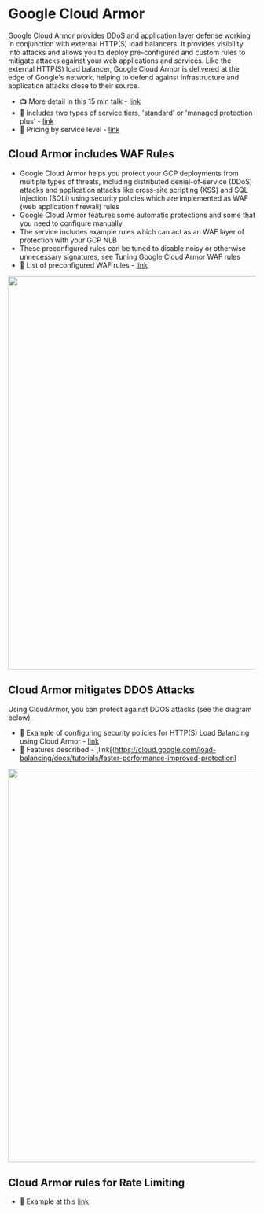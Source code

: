 # Google Cloud Armor

Google Cloud Armor provides DDoS and application layer defense working in conjunction with external HTTP(S) load balancers. It provides visibility into attacks and allows you to deploy pre-configured and custom rules to mitigate attacks against your web applications and services. Like the external HTTP(S) load balancer, Google Cloud Armor is delivered at the edge of Google's network, helping to defend against infrastructure and application attacks close to their source.
- 📺  More detail in this 15 min talk - [link](https://www.youtube.com/watch?v=oXJ68Sa8jfU)
- 📖  Includes two types of service tiers, 'standard' or 'managed protection plus' - [link](https://cloud.google.com/armor/docs/managed-protection-overview)
- 📖  Pricing by service level - [link](https://cloud.google.com/armor/pricing)

## Cloud Armor includes WAF Rules

- Google Cloud Armor helps you protect your GCP deployments from multiple types of threats, including distributed denial-of-service (DDoS) attacks and application attacks like cross-site scripting (XSS) and SQL injection (SQLi) using security policies which are implemented as WAF (web application firewall) rules
- Google Cloud Armor features some automatic protections and some that you need to configure manually
- The service includes example rules which can act as an WAF layer of protection with your GCP NLB
- These preconfigured rules can be tuned to disable noisy or otherwise unnecessary signatures, see Tuning Google Cloud Armor WAF rules
- 📖 List of preconfigured WAF rules - [link](https://cloud.google.com/armor/docs/rule-tuning)

<img src="https://github.com/lynnlangit/gcp-essentials/blob/master/7_sample_data/images/CloudArmor-WAF.png" width=800>

## Cloud Armor mitigates DDOS Attacks

Using CloudArmor, you can protect against DDOS attacks (see the diagram below).
- 📖  Example of configuring security policies for HTTP(S) Load Balancing using Cloud Armor - [link](https://cloud.google.com/armor/docs/configure-security-policies#create-example-policies)  
- 📖  Features described - [link[(https://cloud.google.com/load-balancing/docs/tutorials/faster-performance-improved-protection)

<img src="https://github.com/lynnlangit/gcp-essentials/blob/master/7_sample_data/images/CloudArmor-DDOS.png" width=800>

## Cloud Armor rules for Rate Limiting

- 📖 Example at this [link](https://cloud.google.com/armor/docs/configure-security-policies)

